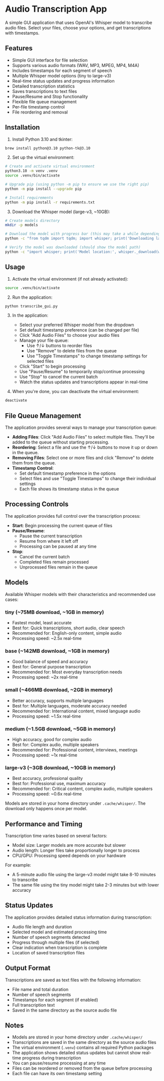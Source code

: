 # Audio Transcription App

A simple GUI application that uses OpenAI's Whisper model to transcribe audio files. Select your files, choose your options, and get transcriptions with timestamps.

## Features

- Simple GUI interface for file selection
- Supports various audio formats (WAV, MP3, MPEG, MP4, M4A)
- Includes timestamps for each segment of speech
- Multiple Whisper model options (tiny to large-v3)
- Real-time status updates and progress information
- Detailed transcription statistics
- Saves transcriptions to text files
- Pause/Resume and Stop functionality
- Flexible file queue management
- Per-file timestamp control
- File reordering and removal

## Installation

1. Install Python 3.10 and tkinter:
```bash
brew install python@3.10 python-tk@3.10
```

2. Set up the virtual environment:
```bash
# Create and activate virtual environment
python3.10 -m venv .venv
source .venv/bin/activate

# Upgrade pip (using python -m pip to ensure we use the right pip)
python -m pip install --upgrade pip

# Install requirements
python -m pip install -r requirements.txt
```

3. Download the Whisper model (large-v3, ~10GB):
```bash
# Create models directory
mkdir -p models

# Download the model with progress bar (this may take a while depending on your internet speed)
python -c "from tqdm import tqdm; import whisper; print('Downloading large-v3 model (this may take a while)...'); model = whisper.load_model('large-v3', download_root='models', in_memory=False)"

# Verify the model was downloaded (should show the model path)
python -c "import whisper; print('Model location:', whisper._download(whisper._MODELS['large-v3'], 'models', in_memory=False))"
```

## Usage

1. Activate the virtual environment (if not already activated):
```bash
source .venv/bin/activate
```

2. Run the application:
```bash
python transcribe_gui.py
```

3. In the application:
   - Select your preferred Whisper model from the dropdown
   - Set default timestamp preference (can be changed per file)
   - Click "Add Audio Files" to choose your audio files
   - Manage your file queue:
     - Use ↑/↓ buttons to reorder files
     - Use "Remove" to delete files from the queue
     - Use "Toggle Timestamps" to change timestamp settings for selected files
   - Click "Start" to begin processing
   - Use "Pause/Resume" to temporarily stop/continue processing
   - Use "Stop" to cancel the current batch
   - Watch the status updates and transcriptions appear in real-time

4. When you're done, you can deactivate the virtual environment:
```bash
deactivate
```

## File Queue Management

The application provides several ways to manage your transcription queue:

- **Adding Files**: Click "Add Audio Files" to select multiple files. They'll be added to the queue without starting processing.
- **Reordering**: Select a file and use the ↑/↓ buttons to move it up or down in the queue.
- **Removing Files**: Select one or more files and click "Remove" to delete them from the queue.
- **Timestamp Control**: 
  - Set default timestamp preference in the options
  - Select files and use "Toggle Timestamps" to change their individual settings
  - Each file shows its timestamp status in the queue

## Processing Controls

The application provides full control over the transcription process:

- **Start**: Begin processing the current queue of files
- **Pause/Resume**: 
  - Pause the current transcription
  - Resume from where it left off
  - Processing can be paused at any time
- **Stop**: 
  - Cancel the current batch
  - Completed files remain processed
  - Unprocessed files remain in the queue

## Models

Available Whisper models with their characteristics and recommended use cases:

### tiny (~75MB download, ~1GB in memory)
- Fastest model, least accurate
- Best for: Quick transcriptions, short audio, clear speech
- Recommended for: English-only content, simple audio
- Processing speed: ~2.5x real-time

### base (~142MB download, ~1GB in memory)
- Good balance of speed and accuracy
- Best for: General purpose transcription
- Recommended for: Most everyday transcription needs
- Processing speed: ~2x real-time

### small (~466MB download, ~2GB in memory)
- Better accuracy, supports multiple languages
- Best for: Multiple languages, moderate accuracy needed
- Recommended for: International content, mixed language audio
- Processing speed: ~1.5x real-time

### medium (~1.5GB download, ~5GB in memory)
- High accuracy, good for complex audio
- Best for: Complex audio, multiple speakers
- Recommended for: Professional content, interviews, meetings
- Processing speed: ~1x real-time

### large-v3 (~3GB download, ~10GB in memory)
- Best accuracy, professional quality
- Best for: Professional use, maximum accuracy
- Recommended for: Critical content, complex audio, multiple speakers
- Processing speed: ~0.6x real-time

Models are stored in your home directory under `.cache/whisper/`. The download only happens once per model.

## Performance and Timing

Transcription time varies based on several factors:
- Model size: Larger models are more accurate but slower
- Audio length: Longer files take proportionally longer to process
- CPU/GPU: Processing speed depends on your hardware

For example:
- A 5-minute audio file using the large-v3 model might take 8-10 minutes to transcribe
- The same file using the tiny model might take 2-3 minutes but with lower accuracy

## Status Updates

The application provides detailed status information during transcription:
- Audio file length and duration
- Selected model and estimated processing time
- Number of speech segments detected
- Progress through multiple files (if selected)
- Clear indication when transcription is complete
- Location of saved transcription files

## Output Format

Transcriptions are saved as text files with the following information:
- File name and total duration
- Number of speech segments
- Timestamps for each segment (if enabled)
- Full transcription text
- Saved in the same directory as the source audio file

## Notes

- Models are stored in your home directory under `.cache/whisper/`
- Transcriptions are saved in the same directory as the source audio files
- The virtual environment (`.venv`) contains all required Python packages
- The application shows detailed status updates but cannot show real-time progress during transcription
- You can pause/resume processing at any time
- Files can be reordered or removed from the queue before processing
- Each file can have its own timestamp setting
